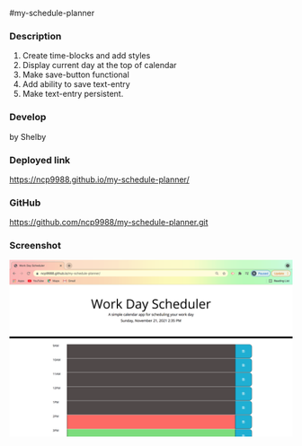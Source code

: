 #my-schedule-planner

### Description 
1. Create time-blocks and add styles
2. Display current day at the top of calendar
3. Make save-button functional
4. Add ability to save text-entry
5. Make text-entry persistent.

### Develop 
by Shelby 

### Deployed link
https://ncp9988.github.io/my-schedule-planner/

### GitHub
https://github.com/ncp9988/my-schedule-planner.git

### Screenshot
![Screenshot](https://github.com/ncp9988/my-schedule-planner/blob/main/Screen%20Shot%202021-11-21%20at%202.35.25%20PM.png)
